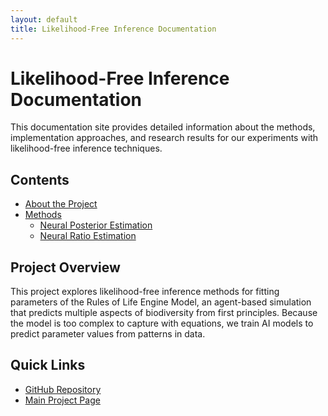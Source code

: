 ```yaml
---
layout: default
title: Likelihood-Free Inference Documentation
---
```


# Likelihood-Free Inference Documentation

This documentation site provides detailed information about the methods, implementation approaches, and research results for our experiments with likelihood-free inference techniques.

## Contents

- [About the Project](about.html)
- [Methods](methods/)
  - [Neural Posterior Estimation](methods/npe.html)
  - [Neural Ratio Estimation](methods/nre.html)

## Project Overview

This project explores likelihood-free inference methods for fitting parameters of the Rules of Life Engine Model, an agent-based simulation that predicts multiple aspects of biodiversity from first principles. Because the model is too complex to capture with equations, we train AI models to predict parameter values from patterns in data.

## Quick Links

- [GitHub Repository](https://github.com/role-model/likelihood-free-inference)
- [Main Project Page](../)